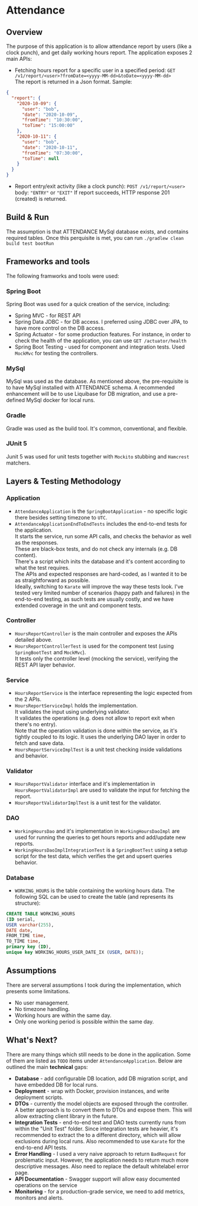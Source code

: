 # Attendance 
## Overview
The purpose of this application is to allow attendance report by users (like a clock punch), and get daily working hours report.
The application exposes 2 main APIs:
* Fetching hours report for a specific user in a specified period:
```GET /v1/report/<user>?fromDate=<yyyy-MM-dd>&toDate=<yyyy-MM-dd>```<BR>
The report is returned in a Json format.
Sample:
```json
{
  "report": {
    "2020-10-09": {
      "user": "bob",
      "date": "2020-10-09",
      "fromTime": "10:30:00",
      "toTime": "15:00:00"
    },
    "2020-10-11": {
      "user": "bob",
      "date": "2020-10-11",
      "fromTime": "07:30:00",
      "toTime": null
    }
  }
}
```

* Report entry/exit activity (like a clock punch):
```POST /v1/report/<user>```<br>
body: `"ENTRY"` or `"EXIT"`
If report succeeds, HTTP response 201 (created) is returned.

## Build & Run
The assumption is that ATTENDANCE MySql database exists, and contains required tables.
Once this perquisite is met, you can run `./gradlew clean build test bootRun`


## Frameworks and tools
The following framworks and tools were used:
### Spring Boot
Spring Boot was used for a quick creation of the service, including:
* Spring MVC - for REST API
* Spring Data JDBC - for DB access. I preferred using JDBC over JPA, to have more control on the DB access.
* Spring Actuator - for some production features. For instance, in order to check the health of the application, you can use `GET /actuator/health`
* Spring Boot Testing - used for component and integration tests. Used `MockMvc` for testing the controllers.
### MySql
MySql was used as the database.
As mentioned above, the pre-requisite is to have MySql installed with ATTENDANCE schema.
A recommended enhancement will be to use Liquibase for DB migration, and use a pre-defined MySql docker for local runs.
### Gradle
Gradle was used as the build tool. It's common, conventional, and flexible.
### JUnit 5
Junit 5 was used for unit tests together with `Mockito` stubbing and `Hamcrest` matchers.

## Layers & Testing Methodology
### Application
* `AttendanceApplication` is the `SpringBootApplication` - no specific logic there besides setting timezone to `UTC`.
* `AttendanceApplicationEndToEndTests` includes the end-to-end tests for the application.<BR>
It starts the service, run some API calls, and checks the behavior as well as the responses.<BR>
These are black-box tests, and do not check any internals (e.g. DB content).<BR>
There's a script which inits the database and it's content according to what the test requires.<BR>
The APIs and expected responses are hard-coded, as I wanted it to be as straightforward as possible.<BR>
Ideally, switching to `Karate` will improve the way these tests look.
I've tested very limited number of scenarios (happy path and failures) in the end-to-end testing, as such tests are usually costly, and we have extended coverage in the unit and component tests. 
### Controller
* `HoursReportController` is the main controller and exposes the APIs detailed above.<BR>
* `HoursReportControllerTest` is used for the component test (using `SpringBootTest` and `MockMvc`).<BR>
It tests only the controller level (mocking the service), verifying the REST API layer behavior.
### Service
* `HoursReportService` is the interface representing the logic expected from the 2 APIs.
* `HoursReportServiceImpl` holds the implementation.<BR>
It validates the input using underlying validator.<BR>
It validates the operations (e.g. does not allow to report exit when there's no entry).<BR>
Note that the operation validation is done within the service, as it's tightly coupled to its logic. 
It uses the underlying DAO layer in order to fetch and save data.
* `HoursReportServiceImplTest` is a unit test checking inside validations and behavior.
### Validator
* `HoursReportValidator` interface and it's implementation in `HoursReportValidatorImpl` are used to validate the input for fetching the report.
* `HoursReportValidatorImplTest` is a unit test for the validator.
### DAO
* `WorkingHoursDao` and it's implementation in `WorkingHoursDaoImpl` are used for running the queries to get hours reports and add/update new reports.
* `WorkingHoursDaoImplIntegrationTest` is a `SpringBootTest` using a setup script for the test data, which verifies the get and upsert queries behavior.
### Database
* `WORKING_HOURS` is the table containing the working hours data.
The following SQL can be used to create the table (and represents its structure):
```SQL
CREATE TABLE WORKING_HOURS
(ID serial,
USER varchar(255),
DATE date,
FROM_TIME time,
TO_TIME time,
primary key (ID),
unique key WORKING_HOURS_USER_DATE_IX (USER, DATE));
```

## Assumptions
There are serveral assumptions I took during the implementation, which presents some limitations.
* No user management.
* No timezone handling.
* Working hours are within the same day.
* Only one working period is possible within the same day.

## What's Next?
There are many things which still needs to be done in the application.
Some of them are listed as `TODO` items under `AttendanceApplication`.
Below are outlined the main <B>technical</B> gaps:
* <B>Database</B> - add configurable DB location, add DB migration script, and have embedded DB for local runs.
* <B>Deployment</B> - wrap with Docker, provision instances, and write deployment scripts.
* <B>DTOs</B> - currently the model objects are exposed through the controller. A better approach is to convert them to DTOs and expose them. This will allow extracting client library in the future.
* <B>Integration Tests</B> - end-to-end test and DAO tests currently runs from within the "Unit Test" folder. Since integration tests are heavier, it's recommended to extract the to a different directory, which will allow exclusions during local runs. Also recommended to use `Karate` for the end-to-end API tests.
* <B>Error Handling</B> - I used a very naive approach to return `BadRequest` for problematic input. However, the application needs to return much more descriptive messages. Also need to replace the default whitelabel error page.
* <B>API Documentation</B> - Swagger support will allow easy documented operations on the service
* <B>Monitoring</B> - for a production-grade service, we need to add metrics, monitors and alerts.


